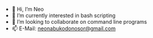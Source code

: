 - 👋 Hi, I’m Neo
- 👀 I’m currently interested in bash scripting
- 💞️ I’m looking to collaborate on command line programs
- 📫 E-Mail: neonabukodonosor@gmail.com 
